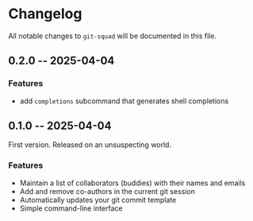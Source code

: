 # Changelog

All notable changes to `git-squad` will be documented in this file.


## 0.2.0 -- 2025-04-04

### Features

- add `completions` subcommand that generates shell completions

## 0.1.0 -- 2025-04-04

First version. Released on an unsuspecting world.

### Features

- Maintain a list of collaborators (buddies) with their names and emails
- Add and remove co-authors in the current git session
- Automatically updates your git commit template
- Simple command-line interface
